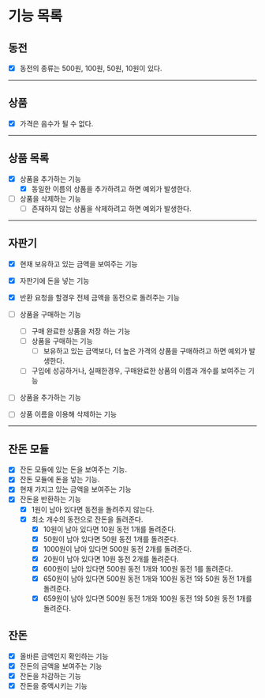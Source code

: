 # 기능 목록

## 동전
- [x] 동전의 종류는 500원, 100원, 50원, 10원이 있다.

---

## 상품
- [x] 가격은 음수가 될 수 없다.

---

## 상품 목록
- [x] 상품을 추가하는 기능
    - [x] 동일한 이름의 상품을 추가하려고 하면 예외가 발생한다.
    
- [ ] 상품을 삭제하는 기능
    - [ ] 존재하지 않는 상품을 삭제하려고 하면 예외가 발생한다.
    
---

## 자판기
- [x] 현재 보유하고 있는 금액을 보여주는 기능
- [x] 자판기에 돈을 넣는 기능
- [x] 반환 요청을 할경우 전체 금액을 동전으로 돌려주는 기능

- [ ] 상품을 구매하는 기능
    - [ ] 구매 완료한 상품을 저장 하는 기능
    - [ ] 상품을 구매하는 기능
        - [ ] 보유하고 있는 금액보다, 더 높은 가격의 상품을 구매하려고 하면 예외가 발생한다.
    - [ ] 구입에 성공하거나, 실패한경우, 구매완료한 상품의 이름과 개수를 보여주는 기능
    
- [ ] 상품을 추가하는 기능
- [ ] 상품 이름을 이용해 삭제하는 기능

---

## 잔돈 모듈
- [x] 잔돈 모듈에 있는 돈을 보여주는 기능.
- [x] 잔돈 모듈에 돈을 넣는 기능.
- [x] 현재 가지고 있는 금액을 보여주는 기능
- [x] 잔돈을 반환하는 기능
    - [x] 1원이 남아 있다면 동전을 돌려주지 않는다.
    - [x] 최소 개수의 동전으로 잔돈을 돌려준다.
        - [x] 10원이 남아 있다면 10원 동전 1개를 돌려준다.
        - [x] 50원이 남아 있다면 50원 동전 1개를 돌려준다.
        - [x] 1000원이 남아 있다면 500원 동전 2개를 돌려준다.
        - [x] 20원이 남아 있다면 10원 동전 2개를 돌려준다.
        - [x] 600원이 남아 있다면 500원 동전 1개와 100원 동전 1를 돌려준다.
        - [x] 650원이 남아 있다면 500원 동전 1개와 100원 동전 1와 50원 동전 1개를 돌려준다.
        - [x] 659원이 남아 있다면 500원 동전 1개와 100원 동전 1와 50원 동전 1개를 돌려준다.
    
## 잔돈
- [x] 올바른 금액인지 확인하는 기능
- [x] 잔돈의 금액을 보여주는 기능
- [x] 잔돈을 차감하는 기능
- [x] 잔돈을 증액시키는 기능

